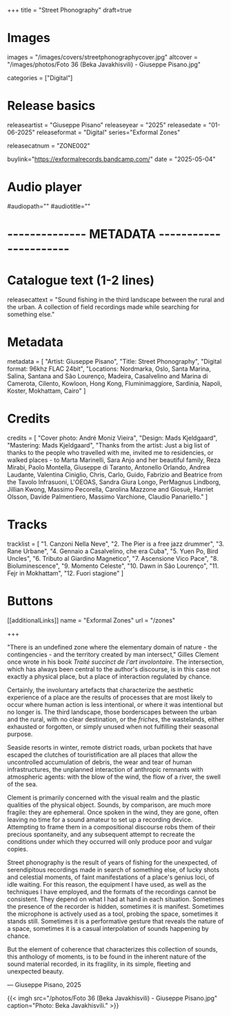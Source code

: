 +++
title = "Street Phonography"
draft=true

# Images
images = "/images/covers/streetphonographycover.jpg"
altcover = "/images/photos/Foto 36 (Beka Javakhisvili) - Giuseppe Pisano.jpg"

categories = ["Digital"]

# Release basics
releaseartist = "Giuseppe Pisano"
releaseyear = "2025"
releasedate = "01-06-2025"
releaseformat = "Digital"
series="Exformal Zones"

releasecatnum = "ZONE002"

buylink="https://exformalrecords.bandcamp.com/"
date = "2025-05-04"

# Audio player
#audiopath=""
#audiotitle=""

# -------------- METADATA ----------------------

# Catalogue text (1-2 lines)
releasecattext = "Sound fishing in the third landscape between the rural and the urban. A collection of field recordings made while searching for something else."

# Metadata
metadata = [
    "Artist: Giuseppe Pisano",
    "Title: Street Phonography",
    "Digital format: 96khz FLAC 24bit",
    "Locations: Nordmarka, Oslo, Santa Marina, Salina,  Santana and São Lourenço, Madeira, Casalvelino and Marina di Camerota, Cilento, Kowloon, Hong Kong, Fluminimaggiore, Sardinia, Napoli, Koster, Mokhattam, Cairo"
]

# Credits
credits = [
    "Cover photo: André Moniz Vieira",
    "Design: Mads Kjeldgaard",
    "Mastering: Mads Kjeldgaard",
    "Thanks from the artist: Just a big list of thanks to the people who travelled with me,  invited me to residencies,  or walked places - to Marta Marinelli,  Sara Anjo and her beautiful family,  Reza Mirabi,  Paolo Montella,  Giuseppe di Taranto,  Antonello Orlando,  Andrea Laudante,  Valentina Ciniglio,  Chris,  Carlo,  Guido,  Fabrizio and Beatrice from the Tavolo Infrasuoni,  L'OEOAS,  Sandra Giura Longo,  PerMagnus Lindborg,  Jillian Kwong,  Massimo Pecorella,  Carolina Mazzone and Giosuè,  Harriet Olsson,  Davide Palmentiero,  Massimo Varchione,  Claudio Panariello."
]

# Tracks
tracklist = [
    "1. Canzoni Nella Neve",
    "2. The Pier is a free jazz drummer",
    "3. Rane Urbane",
    "4. Gennaio a Casalvelino, che era Cuba",
    "5. Yuen Po, Bird Uncles",
    "6. Tributo al Giardino Magnetico",
    "7. Ascensione Vico Pace",
    "8. Bioluminescence",
    "9. Momento Celeste",
    "10. Dawn in São Lourenço",
    "11. Fejr in Mokhattam",
    "12. Fuori stagione"
]

# Buttons
[[additionalLinks]]
name = "Exformal Zones"
url = "/zones"

+++

"There is an undefined zone where the elementary domain of nature - the contingencies - and the territory created by man intersect," Gilles Clement once wrote in his book *Traité succinct de l'art involontaire*. The intersection, which has always been central to the author's discourse, is in this case not exactly a physical place, but a place of interaction regulated by chance.

Certainly, the involuntary artefacts that characterize the aesthetic experience of a place are the results of processes that are most likely to occur where human action is less intentional, or where it was intentional but no longer is. The third landscape, those borderscapes between the urban and the rural, with no clear destination, or the *friches*, the wastelands, either exhausted or forgotten, or simply unused when not fulfilling their seasonal purpose.

Seaside resorts in winter, remote district roads, urban pockets that have escaped the clutches of touristification are all places that allow the uncontrolled accumulation of debris, the wear and tear of human infrastructures, the unplanned interaction of anthropic remnants with atmospheric agents: with the blow of the wind, the flow of a river, the swell of the sea.

Clement is primarily concerned with the visual realm and the plastic qualities of the physical object. Sounds, by comparison, are much more fragile: they are ephemeral. Once spoken in the wind, they are gone, often leaving no time for a sound amateur to set up a recording device. Attempting to frame them in a compositional discourse robs them of their precious spontaneity, and any subsequent attempt to recreate the conditions under which they occurred will only produce poor and vulgar
copies.

Street phonography is the result of years of fishing for the unexpected, of serendipitous recordings made in search of something else, of lucky shots and celestial moments, of faint manifestations of a place's genius loci, of idle waiting. For this reason, the equipment I have used, as well as the techniques I have employed, and the formats of the recordings cannot be consistent. They depend on what I had at hand in each situation. Sometimes the presence of the recorder is hidden, sometimes it is manifest. Sometimes the microphone is actively used as a tool, probing the space, sometimes it stands still. Sometimes it is a performative gesture that reveals the nature of a space, sometimes it is a casual interpolation of sounds happening by chance.

But the element of coherence that characterizes this collection of sounds, this anthology of moments, is to be found in the inherent nature of the sound material recorded, in its fragility, in its simple, fleeting and unexpected beauty.

— Giuseppe Pisano, 2025

{{< imgh src="/photos/Foto 36 (Beka Javakhisvili) - Giuseppe Pisano.jpg" caption="Photo: Beka Javakhisvili." >}}

